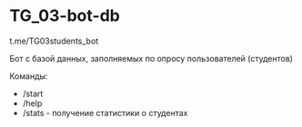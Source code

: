 # TG_03-bot-db

t.me/TG03students_bot

Бот с базой данных, заполняемых по опросу пользователей (студентов)

Команды:
- /start
- /help
- /stats - получение статистики о студентах